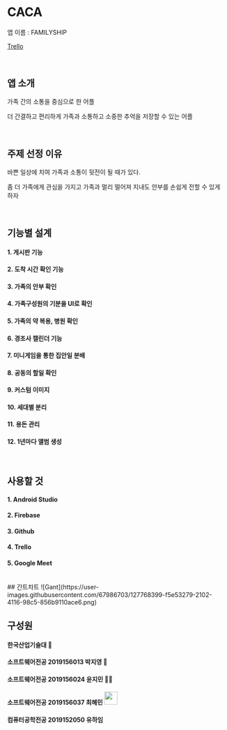 # CACA
앱 이름 : FAMILYSHIP

[Trello](https://trello.com/b/erXhAWw7/familyship)

<br>

## 앱 소개
가족 간의 소통을 중심으로 한 어플

더 간결하고 편리하게  가족과 소통하고  소중한 추억을 저장할 수 있는 어플

<br>

## 주제 선정 이유
바쁜 일상에 치여 가족과 소통이 뒷전이 될 때가 있다.

좀 더 가족에게 관심을 가지고 가족과 멀리 떨어져 지내도 안부를 손쉽게 전할 수 있게 하자


<br>

## 기능별 설계
#### 1. 게시판 기능
#### 2. 도착 시간 확인 기능
#### 3. 가족의 안부 확인
#### 4. 가족구성원의 기분을 UI로 확인
#### 5. 가족의 약 복용, 병원 확인
#### 6. 경조사 캘린더 기능
#### 7. 미니게임을 통한 집안일 분배
#### 8. 공동의 할일 확인
#### 9. 커스텀 이미지
#### 10. 세대별 분리
#### 11. 용돈 관리
#### 12. 1년마다 앨범 생성

<br>

## 사용할 것
#### 1. Android Studio
#### 2. Firebase
#### 3. Github
#### 4. Trello
#### 5. Google Meet

<br>
## 간트차트
![Gant](https://user-images.githubusercontent.com/67986703/127768399-f5e53279-2102-4116-98c5-856b9110ace6.png)




<br>

## 구성원
#### 한국산업기술대 🏫
#### 소프트웨어전공 2019156013 박지영 🤨
#### 소프트웨어전공 2019156024 윤지민 😵‍💫
#### 소프트웨어전공 2019156037 최혜민 <img src="https://user-images.githubusercontent.com/67986703/127766849-45ec88bd-90ee-40ac-ab8d-bf41a1cdc0ef.png" width="30" height="30">
#### 컴퓨터공학전공 2019152050 유하임
